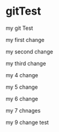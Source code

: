 # gitTest
my git Test

my first change

my second change

my third change

my 4 change

my 5 change

my 6 change

my 7 chnages

my 9 change test